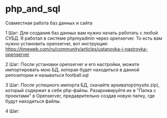# php_and_sql
Совместная работа баз данных и сайта

1 Шаг: Для создания баз данных вам нужно начать работать с любой СУБД. Я работал в системе phpmyadmin через openserver.
То есть вам нужно установить openserver, вот инструкция: https://timeweb.com/ru/community/articles/ustanovka-i-nastroyka-openserver

2 Шаг: После установки openserver и его настройки, можете импортировать мою БД, которая будет находиться в данной репозитории и называться football.sql

3 Шаг: После успешного импорта БД, скачайте архиватор(mysite.zip), который содержит в себе php-файлы. 
Разархивируйте их в "Папка с проектами" в Openserver, предаврительно создав новую папку, где будут находиться файлы.

4 Шаг: 
